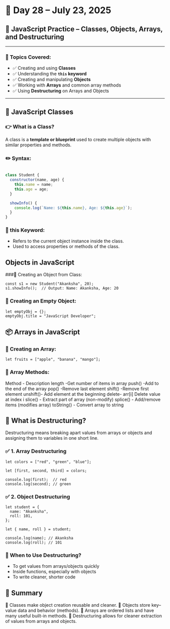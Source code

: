 # 📅 Day 28 – July 23, 2025

## 🧠 JavaScript Practice – Classes, Objects, Arrays, and Destructuring

---

### 📘 Topics Covered:

- ✅ Creating and using **Classes**
- ✅ Understanding the **`this` keyword**
- ✅ Creating and manipulating **Objects**
- ✅ Working with **Arrays** and common array methods
- ✅ Using **Destructuring** on Arrays and Objects

---
## 🧱 JavaScript Classes

### 👉 What is a Class?
A class is a **template or blueprint** used to create multiple objects with similar properties and methods.

### ✏️ Syntax:
```js

class Student {
  constructor(name, age) {
    this.name = name;
    this.age = age;
  }

  showInfo() {
    console.log(`Name: ${this.name}, Age: ${this.age}`);
  }
}
```

### 🔄 this Keyword:
- Refers to the current object instance inside the class.
- Used to access properties or methods of the class.

##  Objects in JavaScript

###🔹 Creating an Object from Class:
```
const s1 = new Student("Akanksha", 20);
s1.showInfo();  // Output: Name: Akanksha, Age: 20
```
### 🔹 Creating an Empty Object:
```
let emptyObj = {};
emptyObj.title = "JavaScript Developer";
```

## 📦 Arrays in JavaScript
 ### 🔹 Creating an Array:
```
let fruits = ["apple", "banana", "mango"];
```
### 🔧 Array Methods:
Method -	Description
length	-Get number of items in array
push()	-Add to the end of the array
pop()	-Remove last element
shift()	-Remove first element
unshift()-	Add element at the beginning
delete- arr[i]	Delete value at index i
slice()	- Extract part of array (non-modify)
splice()	- Add/remove items (modifies array)
toString() -	Convert array to string

## 🧩 What is Destructuring?
Destructuring means breaking apart values from arrays or objects and assigning them to variables in one short line.

 ### ✅ 1. Array Destructuring
 ```
let colors = ["red", "green", "blue"];

let [first, second, third] = colors;

console.log(first);  // red
console.log(second); // green
```

### ✅ 2. Object Destructuring
```
let student = {
  name: "Akanksha",
  roll: 101,
};

let { name, roll } = student;

console.log(name); // Akanksha
console.log(roll); // 101
```
### 🧠 When to Use Destructuring?
- To get values from arrays/objects quickly
- Inside functions, especially with objects
- To write cleaner, shorter code

## 📝 Summary
🔹 Classes make object creation reusable and cleaner.
🔹 Objects store key–value data and behavior (methods).
🔹 Arrays are ordered lists and have many useful built-in methods.
🔹 Destructuring allows for cleaner extraction of values from arrays and objects.
